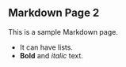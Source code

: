 ## Markdown Page 2

This is a sample Markdown page.

- It can have lists.
- **Bold** and *italic* text.